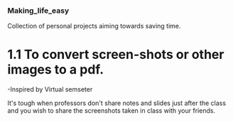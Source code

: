 ### Making_life_easy
Collection of personal projects aiming towards saving time. 

# 1.1 To convert screen-shots or other images to a pdf.
-Inspired by Virtual semseter

It's tough when professors don't share notes and slides just after the class and you wish to share the screenshots taken in class with your friends.

